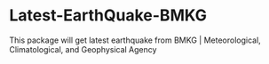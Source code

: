 # Latest-EarthQuake-BMKG
This package will get latest earthquake from BMKG | Meteorological, Climatological, and Geophysical Agency

